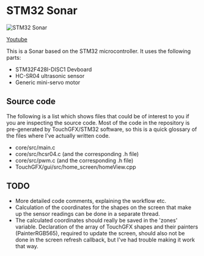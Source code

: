 # STM32 Sonar
![STM32 Sonar](https://i.imgur.com/Tw5jVzE.png)

[Youtube](https://www.youtube.com/watch?v=_OT8yEqTaM0)

This is a Sonar based on the STM32 microcontroller. It uses the following parts:
* STM32F428I-DISC1 Devboard
* HC-SR04 ultrasonic sensor
* Generic mini-servo motor

## Source code

The following is a list which shows files that could be of interest to you if you are inspecting the source code. Most of the code in the repository is pre-generated by TouchGFX/STM32 software, so this is a quick glossary of the files where I've actually written code.
* core/src/main.c
* core/src/hcsr04.c (and the corresponding .h file)
* core/src/pwm.c (and the corresponding .h file)
* TouchGFX/gui/src/home_screen/homeView.cpp

## TODO

* More detailed code comments, explaining the workflow etc.
* Calculation of the coordinates for the shapes on the screen that make up the sensor readings can be done in a separate thread. 
* The calculated coordinates should really be saved in the 'zones' variable. Declaration of the array of TouchGFX shapes and their painters (PainterRGB565), required to update the screen, should also not be done in the screen refresh callback, but I've had trouble making it work that way.
